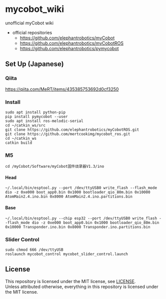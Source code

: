 # mycobot_wiki

unofficial myCobot wiki
* official repositories
    * https://github.com/elephantrobotics/myCobot
    * https://github.com/elephantrobotics/myCobotROS
    * https://github.com/elephantrobotics/pymycobot

## Set Up (Japanese)
### Qiita
https://qiita.com/MeRT/items/435385753692d0cf3250

### Install

```
sudo apt install python-pip
pip install pymycobot --user
sudo apt install ros-melodic-serial
cd ~/catkin_ws/src
git clone https://github.com/elephantrobotics/myCobotROS.git
git clone https://github.com/mertcookimg/mycobot_ros.git
cd ~/catkin_ws
catkin build
```

### M5
```
cd /myCobot/Software/myCobot固件烧录器V1.3/ino
```

#### Head
```
~/.local/bin/esptool.py --port /dev/ttyUSB0 write_flash --flash_mode dio -z 0xe000 boot_app0.bin 0x1000 bootloader_qio_80m.bin 0x10000 AtomMain2.4.ino.bin 0x8000 AtomMain2.4.ino.partitions.bin
```

#### Base
```
~/.local/bin/esptool.py --chip esp32 --port /dev/ttyUSB0 write_flash --flash_mode dio -z 0xe000 boot_app0.bin 0x1000 bootloader_qio_80m.bin 0x10000 Transponder.ino.bin 0x8000 Transponder.ino.partitions.bin
```

### Slider Control
```
sudo chmod 666 /dev/ttyUSB
roslaunch mycobot_control mycobot_slider_control.launch 
```

## License
This repository is licensed under the MIT license, see [LICENSE](./LICENSE).  
Unless attributed otherwise, everything in this repository is licensed under the MIT license.
